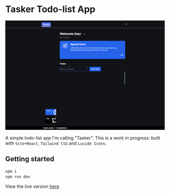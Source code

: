 # Tasker Todo-list App

![tasker-desktop](./public/tasker-desktop.png)

A simple todo-list app I'm calling "Tasker". This is a work in progress: built with `Vite+React`, `Tailwind CSS` and `Lucide Icons`.

## Getting started

```bash
npm i
npm run dev
```

View the live version [here](https://ben-dev10.github.io/tasker/).

